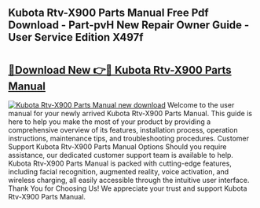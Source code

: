 ## Kubota Rtv-X900 Parts Manual Free Pdf Download - Part-pvH New Repair Owner Guide - User Service Edition X497f

# <h2><a href="http://bc96608.oget.top/?id=Kubota+Rtv-X900+Parts+Manual">🔗Download New 👉🔴 Kubota Rtv-X900 Parts Manual</a></h2>

[![Kubota Rtv-X900 Parts Manual new download](https://i.imgur.com/5g1atiW.png)](http://bc96608.oget.top/?id=Kubota+Rtv-X900+Parts+Manual)
Welcome to the user manual for your newly arrived Kubota Rtv-X900 Parts Manual. This guide is here to help you make the most of your product by providing a comprehensive overview of its features, installation process, operation instructions, maintenance tips, and troubleshooting procedures. Customer Support Kubota Rtv-X900 Parts Manual Options Should you require assistance, our dedicated customer support team is available to help. Kubota Rtv-X900 Parts Manual is packed with cutting-edge features, including facial recognition, augmented reality, voice activation, and wireless charging, all easily accessible through the intuitive user interface. Thank You for Choosing Us! We appreciate your trust and support Kubota Rtv-X900 Parts Manual.
